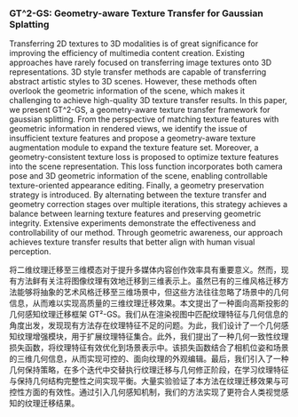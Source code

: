 ### GT^2-GS: Geometry-aware Texture Transfer for Gaussian Splatting

Transferring 2D textures to 3D modalities is of great significance for improving the efficiency of multimedia content creation. Existing approaches have rarely focused on transferring image textures onto 3D representations. 3D style transfer methods are capable of transferring abstract artistic styles to 3D scenes. However, these methods often overlook the geometric information of the scene, which makes it challenging to achieve high-quality 3D texture transfer results. In this paper, we present GT^2-GS, a geometry-aware texture transfer framework for gaussian splitting. From the perspective of matching texture features with geometric information in rendered views, we identify the issue of insufficient texture features and propose a geometry-aware texture augmentation module to expand the texture feature set. Moreover, a geometry-consistent texture loss is proposed to optimize texture features into the scene representation. This loss function incorporates both camera pose and 3D geometric information of the scene, enabling controllable texture-oriented appearance editing. Finally, a geometry preservation strategy is introduced. By alternating between the texture transfer and geometry correction stages over multiple iterations, this strategy achieves a balance between learning texture features and preserving geometric integrity. Extensive experiments demonstrate the effectiveness and controllability of our method. Through geometric awareness, our approach achieves texture transfer results that better align with human visual perception.

将二维纹理迁移至三维模态对于提升多媒体内容创作效率具有重要意义。然而，现有方法鲜有关注将图像纹理有效地迁移到三维表示上。虽然已有的三维风格迁移方法能够将抽象的艺术风格迁移至三维场景中，但这些方法往往忽略了场景中的几何信息，从而难以实现高质量的三维纹理迁移效果。本文提出了一种面向高斯投影的几何感知纹理迁移框架 GT²-GS。我们从在渲染视图中匹配纹理特征与几何信息的角度出发，发现现有方法存在纹理特征不足的问题。为此，我们设计了一个几何感知纹理增强模块，用于扩展纹理特征集合。此外，我们提出了一种几何一致性纹理损失函数，将纹理特征有效优化到场景表示中。该损失函数结合了相机位姿和场景的三维几何信息，从而实现可控的、面向纹理的外观编辑。最后，我们引入了一种几何保持策略，在多个迭代中交替执行纹理迁移与几何修正阶段，在学习纹理特征与保持几何结构完整性之间实现平衡。大量实验验证了本方法在纹理迁移效果与可控性方面的有效性。通过引入几何感知机制，我们的方法实现了更符合人类视觉感知的纹理迁移结果。
